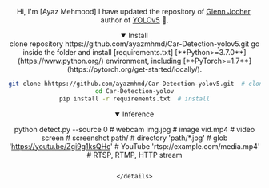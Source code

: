 <div align="center">

  Hi, I'm [Ayaz Mehmood]
   I have updated the repository of [Glenn Jocher](https://www.linkedin.com/in/glenn-jocher/), author of [YOLOv5](https://github.com/ultralytics/yolov5) 🚀.

<details open>
<summary>Install</summary>
clone repository https://github.com/ayazmhmd/Car-Detection-yolov5.git
go inside the folder and install [requirements.txt]
[**Python>=3.7.0**](https://www.python.org/) environment, including
[**PyTorch>=1.7**](https://pytorch.org/get-started/locally/).

```bash
git clone hhttps://github.com/ayazmhmd/Car-Detection-yolov5.git  # clone
cd Car-Detection-yolov
pip install -r requirements.txt  # install
```

</details>

<details open>
<summary>Inference</summary>

python detect.py --source 0  # webcam
                          img.jpg  # image
                          vid.mp4  # video
                          screen  # screenshot
                          path/  # directory
                          'path/*.jpg'  # glob
                          'https://youtu.be/Zgi9g1ksQHc'  # YouTube
                          'rtsp://example.com/media.mp4'  # RTSP, RTMP, HTTP stream
```

</details>
